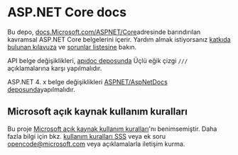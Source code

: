 # <a name="aspnet-core-docs"></a>ASP.NET Core docs

Bu depo, [docs.Microsoft.com/ASPNET/Core](https://docs.microsoft.com/aspnet/core)adresinde barındırılan kavramsal ASP.NET Core belgelerini içerir. Yardım almak istiyorsanız [katkıda bulunan kılavuza](CONTRIBUTING.md) ve [sorunlar listesine](https://github.com/aspnet/Docs/issues) bakın.

API belge değişiklikleri, [apıdoc deposunda](https://github.com/aspnet/ApiDocs) Üçlü eğik çizgi `///` açıklamalarına karşı yapılmalıdır.

ASP.NET 4. x belge değişiklikleri [ASPNET/AspNetDocs deposunda](https://github.com/aspnet/AspNetDocs)yapılmalıdır.

## <a name="microsoft-open-source-code-of-conduct"></a>Microsoft açık kaynak kullanım kuralları

Bu proje [Microsoft açık kaynak kullanım kuralları](https://opensource.microsoft.com/codeofconduct/)'nı benimsemiştir.
Daha fazla bilgi için bkz. [kullanım kuralları SSS](https://opensource.microsoft.com/codeofconduct/faq/) veya ek soru [opencode@microsoft.com](mailto:opencode@microsoft.com) veya açıklamalarla iletişim kurma.
